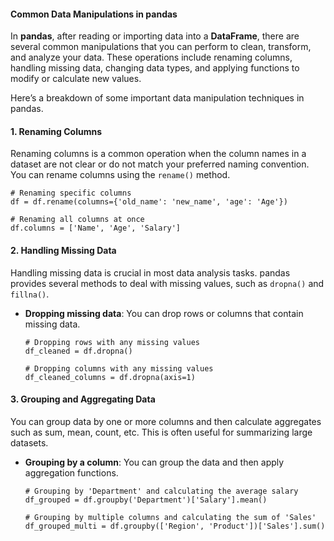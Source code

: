 #### Common Data Manipulations in pandas

In **pandas**, after reading or importing data into a **DataFrame**, there are several common manipulations that you can perform to clean, transform, and analyze your data. These operations include renaming columns, handling missing data, changing data types, and applying functions to modify or calculate new values.

Here’s a breakdown of some important data manipulation techniques in pandas.

#### 1. Renaming Columns

Renaming columns is a common operation when the column names in a dataset are not clear or do not match your preferred naming convention. You can rename columns using the `rename()` method.

```
# Renaming specific columns
df = df.rename(columns={'old_name': 'new_name', 'age': 'Age'})

# Renaming all columns at once
df.columns = ['Name', 'Age', 'Salary']
```

#### 2. Handling Missing Data

Handling missing data is crucial in most data analysis tasks. pandas provides several methods to deal with missing values, such as `dropna()` and `fillna()`.

- **Dropping missing data**:
   You can drop rows or columns that contain missing data.
   ```
   # Dropping rows with any missing values
   df_cleaned = df.dropna()

   # Dropping columns with any missing values
   df_cleaned_columns = df.dropna(axis=1)
   ```

#### 3. Grouping and Aggregating Data

You can group data by one or more columns and then calculate aggregates such as sum, mean, count, etc. This is often useful for summarizing large datasets.

- **Grouping by a column**:
   You can group the data and then apply aggregation functions.

   ```
   # Grouping by 'Department' and calculating the average salary
   df_grouped = df.groupby('Department')['Salary'].mean()

   # Grouping by multiple columns and calculating the sum of 'Sales'
   df_grouped_multi = df.groupby(['Region', 'Product'])['Sales'].sum()
   ```
